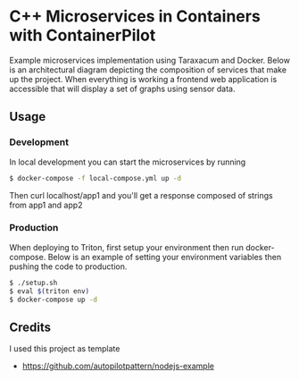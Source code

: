 #  C++ Microservices in Containers with ContainerPilot

Example microservices implementation using Taraxacum  and Docker. Below is an architectural diagram depicting the composition of services that make up the project. When everything is working a frontend web application is accessible that will display a set of graphs using sensor data.


## Usage

### Development

In local development you can start the microservices by running

```sh
$ docker-compose -f local-compose.yml up -d
```

Then curl localhost/app1 and you'll get a response composed of strings from app1 and app2

### Production

When deploying to Triton, first setup your environment then run docker-compose. Below is an example of setting your environment variables then pushing the code to production.

```sh
$ ./setup.sh
$ eval $(triton env)
$ docker-compose up -d
```

## Credits
I used this project as template
* https://github.com/autopilotpattern/nodejs-example
